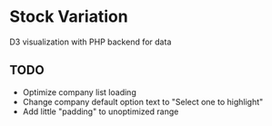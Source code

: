 # Stock Variation
 D3 visualization with PHP backend for data
 
## TODO
- Optimize company list loading
- Change company default option text to "Select one to highlight"
- Add little "padding" to unoptimized range